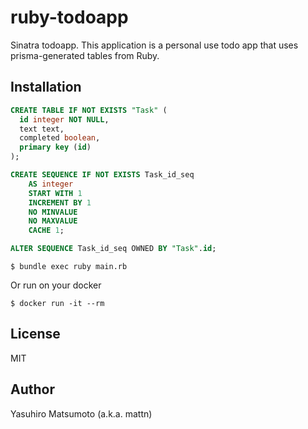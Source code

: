 # ruby-todoapp

Sinatra todoapp. This application is a personal use todo app that uses prisma-generated tables from Ruby.

## Installation

```sql
CREATE TABLE IF NOT EXISTS "Task" (
  id integer NOT NULL,
  text text,
  completed boolean,
  primary key (id)
);

CREATE SEQUENCE IF NOT EXISTS Task_id_seq
    AS integer
    START WITH 1
    INCREMENT BY 1
    NO MINVALUE
    NO MAXVALUE
    CACHE 1;

ALTER SEQUENCE Task_id_seq OWNED BY "Task".id;
```

```
$ bundle exec ruby main.rb
```

Or run on your docker

```
$ docker run -it --rm 
```

## License

MIT

## Author

Yasuhiro Matsumoto (a.k.a. mattn)
